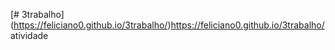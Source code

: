 [# 3trabalho]
(https://feliciano0.github.io/3trabalho/)https://feliciano0.github.io/3trabalho/
atividade
